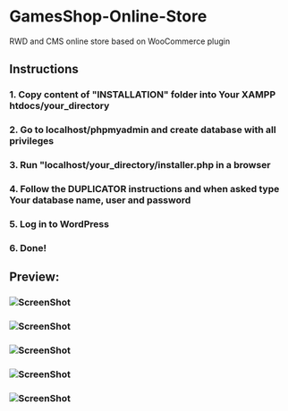 # GamesShop-Online-Store
RWD and CMS online store based on WooCommerce plugin

## Instructions
### 1. Copy content of "INSTALLATION" folder into Your XAMPP htdocs/your_directory
### 2. Go to localhost/phpmyadmin and create database with all privileges
### 3. Run "localhost/your_directory/installer.php in a browser
### 4. Follow the DUPLICATOR instructions and when asked type Your database name, user and password
### 5. Log in to WordPress
### 6. Done!

## Preview:
### ![ScreenShot](https://raw.github.com/DSW92/GamesShop-Online-Store/master/SCREENSHOTS/mobile.jpg)
### ![ScreenShot](https://raw.github.com/DSW92/GamesShop-Online-Store/master/SCREENSHOTS/desk1.jpg)
### ![ScreenShot](https://raw.github.com/DSW92/GamesShop-Online-Store/master/SCREENSHOTS/desk2.jpg)
### ![ScreenShot](https://raw.github.com/DSW92/GamesShop-Online-Store/master/SCREENSHOTS/desk3.jpg)
### ![ScreenShot](https://raw.github.com/DSW92/GamesShop-Online-Store/master/SCREENSHOTS/desk4.jpg)

